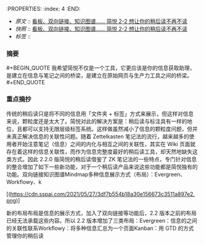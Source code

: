 :PROPERTIES:
:index: 4
:END:

- *原文* :: [看板、双向链接、知识图谱…… 简悦 2-2 想让你的稍后读不再不读](https://sspai.com/post/67074)
- *快照* :: [看板、双向链接、知识图谱…… 简悦 2-2 想让你的稍后读不再不读](http://localhost:7026/reading/4)
- *标签* ::  


### 摘要
#+BEGIN_QUOTE
我希望简悦不仅是一个工具，它更应该是你的信息获取助理，是建立在信息与笔记之间的桥梁，是建立在原始网页与生产力工具之间的桥梁。
#+END_QUOTE

### 重点摘抄

 传统的稍后读只是将不同的信息用「文件夹 + 标签」方式来展示，但这样对信息来说，颗粒度还是太大了。简悦对此的解决方案是：稍后读与标注具有一样的地位，且都可以支持无限层级标签系统。这样做虽然减小了信息的颗粒度问题，但并未真正解决信息的关联性问题。随着 Zettelkasten 笔记法的流行，越来越多的使用者开始注意笔记（信息）之间的内化与相互之间的关联性，其实在 Wiki 页面就存在着这样的信息关联性，而作为信息完整度最好的稍后读工具，却天然地缺失这类方式。因此 2.2.0 版简悦的稍后读借鉴了 ZK 笔记法的一些特点，专门针对信息的整合增加了如下一些新功能，对于一个稍后读产品来说这些功能都是简悦独有的功能。双向链接知识图谱Mindmap多种信息展示方式（布局）：Evergreen、Workflowy、k

[(https://cdn.sspai.com/2021/05/27/3df7b554b18a30e156673c3511a897e2.png)]

 新的布局布局是信息的展示方式，加入了双向链接等功能后，2.2 版本之前的布局已经无法承载这些内容。所以 2.2 版本增加了三类布局：Evergreen：信息的之间的关联性联系Workflowy：将多种信息汇总为一个页面Kanban：用 GTD 的方式管理你的稍后读


